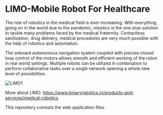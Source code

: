 # LIMO-Mobile Robot For Healthcare
The role of robotics in the medical field is ever-increasing. With everything going on in the world due to the pandemic, robotics is the one stop solution to tackle many problems faced by the medical fraternity. Contactless sanitization, drug delivery, medical procedures are very much possible with the help of robotics and automation.

The onboard autonomous navigation system coupled with precise closed loop control of the motors allows smooth and efficient working of the robot in real world settings. Multiple robots can be utilized in combination to perform collaborative tasks over a single network opening a whole new level of possibilities.

![LIMO1](https://user-images.githubusercontent.com/83583221/122642296-541c4280-d127-11eb-9901-2a019cbc3ea1.JPG)

More about LIMO:
https://www.binaryrobotics.in/products-and-services/medical-robotics

This repository consists the web application files.

